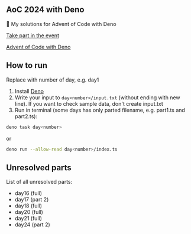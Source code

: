## AoC 2024 with Deno

🦖 My solutions for Advent of Code with Deno

[Take part in the event](https://adventofcode.com/2024)

[Advent of Code with Deno](https://deno.com/blog/advent-of-code-2024)

## How to run

Replace <number> with number of day, e.g. day1

1. Install [Deno](https://deno.com)
2. Write your input to `day<number>/input.txt` (without ending with new line). If you want to check sample data, don't create input.txt
3. Run in terminal (some days has only parted filename, e.g. part1.ts and part2.ts):

```bash
deno task day<number>
```

or

```bash
deno run --allow-read day<number>/index.ts
```

## Unresolved parts

List of all unresolved parts:

- day16 (full)
- day17 (part 2)
- day18 (full)
- day20 (full)
- day21 (full)
- day24 (part 2)
